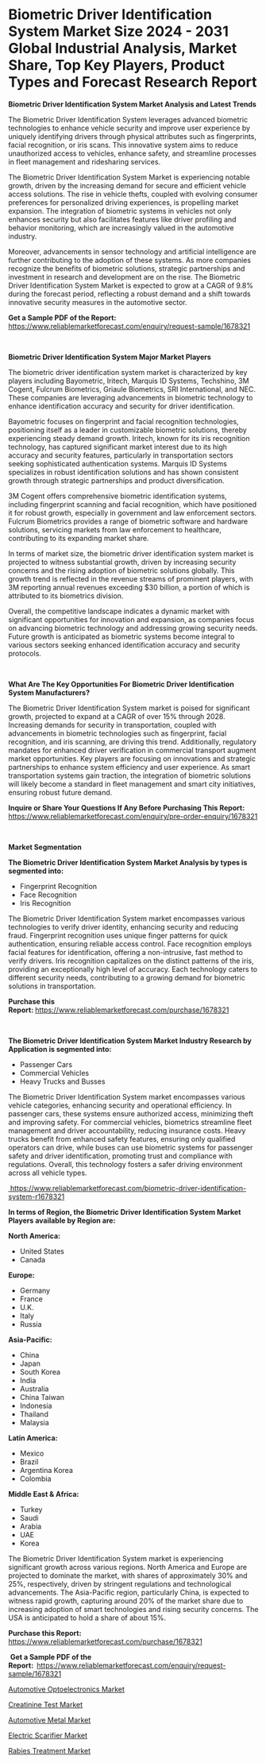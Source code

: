 <p><h1>Biometric Driver Identification System Market Size 2024 - 2031 Global Industrial Analysis, Market Share, Top Key Players, Product Types and Forecast Research Report</h1></p><p><strong>Biometric Driver Identification System Market Analysis and Latest Trends</strong></p>
<p><p>The Biometric Driver Identification System leverages advanced biometric technologies to enhance vehicle security and improve user experience by uniquely identifying drivers through physical attributes such as fingerprints, facial recognition, or iris scans. This innovative system aims to reduce unauthorized access to vehicles, enhance safety, and streamline processes in fleet management and ridesharing services.</p><p>The Biometric Driver Identification System Market is experiencing notable growth, driven by the increasing demand for secure and efficient vehicle access solutions. The rise in vehicle thefts, coupled with evolving consumer preferences for personalized driving experiences, is propelling market expansion. The integration of biometric systems in vehicles not only enhances security but also facilitates features like driver profiling and behavior monitoring, which are increasingly valued in the automotive industry.</p><p>Moreover, advancements in sensor technology and artificial intelligence are further contributing to the adoption of these systems. As more companies recognize the benefits of biometric solutions, strategic partnerships and investment in research and development are on the rise. The Biometric Driver Identification System Market is expected to grow at a CAGR of 9.8% during the forecast period, reflecting a robust demand and a shift towards innovative security measures in the automotive sector.</p></p>
<p><strong>Get a Sample PDF of the Report:&nbsp;</strong> <a href="https://www.reliablemarketforecast.com/enquiry/request-sample/1678321?utm_campaign=1167&utm_medium=2&utm_source=Github&utm_content=ia&utm_term=02112024&utm_id=biometric-driver-identification-system">https://www.reliablemarketforecast.com/enquiry/request-sample/1678321</a></p>
<p>&nbsp;</p>
<p><strong>Biometric Driver Identification System Major Market Players</strong></p>
<p><p>The biometric driver identification system market is characterized by key players including Bayometric, Iritech, Marquis ID Systems, Techshino, 3M Cogent, Fulcrum Biometrics, Griaule Biometrics, SRI International, and NEC. These companies are leveraging advancements in biometric technology to enhance identification accuracy and security for driver identification.</p><p>Bayometric focuses on fingerprint and facial recognition technologies, positioning itself as a leader in customizable biometric solutions, thereby experiencing steady demand growth. Iritech, known for its iris recognition technology, has captured significant market interest due to its high accuracy and security features, particularly in transportation sectors seeking sophisticated authentication systems. Marquis ID Systems specializes in robust identification solutions and has shown consistent growth through strategic partnerships and product diversification.</p><p>3M Cogent offers comprehensive biometric identification systems, including fingerprint scanning and facial recognition, which have positioned it for robust growth, especially in government and law enforcement sectors. Fulcrum Biometrics provides a range of biometric software and hardware solutions, servicing markets from law enforcement to healthcare, contributing to its expanding market share.</p><p>In terms of market size, the biometric driver identification system market is projected to witness substantial growth, driven by increasing security concerns and the rising adoption of biometric solutions globally. This growth trend is reflected in the revenue streams of prominent players, with 3M reporting annual revenues exceeding $30 billion, a portion of which is attributed to its biometrics division.</p><p>Overall, the competitive landscape indicates a dynamic market with significant opportunities for innovation and expansion, as companies focus on advancing biometric technology and addressing growing security needs. Future growth is anticipated as biometric systems become integral to various sectors seeking enhanced identification accuracy and security protocols.</p></p>
<p>&nbsp;</p>
<p><strong>What Are The Key Opportunities For Biometric Driver Identification System Manufacturers?</strong></p>
<p><p>The Biometric Driver Identification System market is poised for significant growth, projected to expand at a CAGR of over 15% through 2028. Increasing demands for security in transportation, coupled with advancements in biometric technologies such as fingerprint, facial recognition, and iris scanning, are driving this trend. Additionally, regulatory mandates for enhanced driver verification in commercial transport augment market opportunities. Key players are focusing on innovations and strategic partnerships to enhance system efficiency and user experience. As smart transportation systems gain traction, the integration of biometric solutions will likely become a standard in fleet management and smart city initiatives, ensuring robust future demand.</p></p>
<p><strong>Inquire or Share Your Questions If Any Before Purchasing This Report:</strong> <a href="https://www.reliablemarketforecast.com/enquiry/pre-order-enquiry/1678321?utm_campaign=1167&utm_medium=2&utm_source=Github&utm_content=ia&utm_term=02112024&utm_id=biometric-driver-identification-system">https://www.reliablemarketforecast.com/enquiry/pre-order-enquiry/1678321</a></p>
<p>&nbsp;</p>
<p><strong>Market Segmentation</strong></p>
<p><strong>The Biometric Driver Identification System Market Analysis by types is segmented into:</strong></p>
<p><ul><li>Fingerprint Recognition</li><li>Face Recognition</li><li>Iris Recognition</li></ul></p>
<p><p>The Biometric Driver Identification System market encompasses various technologies to verify driver identity, enhancing security and reducing fraud. Fingerprint recognition uses unique finger patterns for quick authentication, ensuring reliable access control. Face recognition employs facial features for identification, offering a non-intrusive, fast method to verify drivers. Iris recognition capitalizes on the distinct patterns of the iris, providing an exceptionally high level of accuracy. Each technology caters to different security needs, contributing to a growing demand for biometric solutions in transportation.</p></p>
<p><strong>Purchase this Report:&nbsp;</strong><a href="https://www.reliablemarketforecast.com/purchase/1678321?utm_campaign=1167&utm_medium=2&utm_source=Github&utm_content=ia&utm_term=02112024&utm_id=biometric-driver-identification-system">https://www.reliablemarketforecast.com/purchase/1678321</a></p>
<p>&nbsp;</p>
<p><strong>The Biometric Driver Identification System Market Industry Research by Application is segmented into:</strong></p>
<p><ul><li>Passenger Cars</li><li>Commercial Vehicles</li><li>Heavy Trucks and Busses</li></ul></p>
<p><p>The Biometric Driver Identification System market encompasses various vehicle categories, enhancing security and operational efficiency. In passenger cars, these systems ensure authorized access, minimizing theft and improving safety. For commercial vehicles, biometrics streamline fleet management and driver accountability, reducing insurance costs. Heavy trucks benefit from enhanced safety features, ensuring only qualified operators can drive, while buses can use biometric systems for passenger safety and driver identification, promoting trust and compliance with regulations. Overall, this technology fosters a safer driving environment across all vehicle types.</p></p>
<p><a href="https://www.reliablemarketforecast.com/biometric-driver-identification-system-r1678321?utm_campaign=1167&utm_medium=2&utm_source=Github&utm_content=ia&utm_term=02112024&utm_id=biometric-driver-identification-system">&nbsp;https://www.reliablemarketforecast.com/biometric-driver-identification-system-r1678321</a></p>
<p><strong>In terms of Region, the Biometric Driver Identification System Market Players available by Region are:</strong></p>
<p>
    <p> <strong> North America: </strong>
        <ul>
            <li>United States</li>
            <li>Canada</li>
        </ul>
        </p> 
    <p> <strong> Europe: </strong>
        <ul>
            <li>Germany</li>
            <li>France</li>
            <li>U.K.</li>
            <li>Italy</li>
            <li>Russia</li>
        </ul>
        </p> 
    <p> <strong> Asia-Pacific: </strong>
        <ul>
            <li>China</li>
            <li>Japan</li>
            <li>South Korea</li>
            <li>India</li>
            <li>Australia</li>
            <li>China Taiwan</li>
            <li>Indonesia</li>
            <li>Thailand</li>
            <li>Malaysia</li>
        </ul>
        </p> 
    <p> <strong> Latin America: </strong>
        <ul>
            <li>Mexico</li>
            <li>Brazil</li>
            <li>Argentina Korea</li>
            <li>Colombia</li>
        </ul>
        </p> 
    <p> <strong> Middle East & Africa: </strong>
        <ul>
            <li>Turkey</li>
            <li>Saudi</li>
            <li>Arabia</li>
            <li>UAE</li>
            <li>Korea</li>
        </ul>
    </p>
    </p>
<p><p>The Biometric Driver Identification System market is experiencing significant growth across various regions. North America and Europe are projected to dominate the market, with shares of approximately 30% and 25%, respectively, driven by stringent regulations and technological advancements. The Asia-Pacific region, particularly China, is expected to witness rapid growth, capturing around 20% of the market share due to increasing adoption of smart technologies and rising security concerns. The USA is anticipated to hold a share of about 15%.</p></p>
<p><strong>Purchase this Report: </strong><a href="https://www.reliablemarketforecast.com/purchase/1678321?utm_campaign=1167&utm_medium=2&utm_source=Github&utm_content=ia&utm_term=02112024&utm_id=biometric-driver-identification-system">https://www.reliablemarketforecast.com/purchase/1678321</a></p>
<p>&nbsp;<strong>Get a Sample PDF of the Report:&nbsp;&nbsp;</strong><a href="https://www.reliablemarketforecast.com/enquiry/request-sample/1678321?utm_campaign=1167&utm_medium=2&utm_source=Github&utm_content=ia&utm_term=02112024&utm_id=biometric-driver-identification-system">https://www.reliablemarketforecast.com/enquiry/request-sample/1678321</a></p>
<p><strong></strong></p>
<p><p><a href="https://github.com/annicecos4/Market-Research-Report-List-1/blob/main/automotive-optoelectronics-market.md?utm_campaign=1167&utm_medium=2&utm_source=Github&utm_content=ia&utm_term=02112024&utm_id=biometric-driver-identification-system">Automotive Optoelectronics Market</a></p><p><a href="https://issuu.com/reportprime-2/docs/creatinine-test-market-size-2030.pp_f4f41562e99580?utm_campaign=1167&utm_medium=2&utm_source=Github&utm_content=ia&utm_term=02112024&utm_id=biometric-driver-identification-system">Creatinine Test Market</a></p><p><a href="https://github.com/brunafxh5tru/Market-Research-Report-List-1/blob/main/automotive-metal-market.md?utm_campaign=1167&utm_medium=2&utm_source=Github&utm_content=ia&utm_term=02112024&utm_id=biometric-driver-identification-system">Automotive Metal Market</a></p><p><a href="https://www.linkedin.com/pulse/electric-scarifier-market-penetration-strategies-untapped-wvgwe?utm_campaign=1167&utm_medium=2&utm_source=Github&utm_content=ia&utm_term=02112024&utm_id=biometric-driver-identification-system">Electric Scarifier Market</a></p><p><a href="https://issuu.com/reportprime-2/docs/rabies-treatment-market-size-2030.p_6a8f9d5c4efe5f?utm_campaign=1167&utm_medium=2&utm_source=Github&utm_content=ia&utm_term=02112024&utm_id=biometric-driver-identification-system">Rabies Treatment Market</a></p></p>